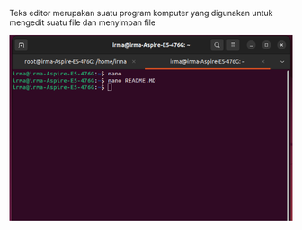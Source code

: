 Teks editor merupakan suatu program komputer yang digunakan untuk mengedit suatu file dan menyimpan file

![alt text](https://github.com/irma2909/Devops-19/blob/master/Tugas%20Day_4/Screenshot%20from%202023-12-02%2008-11-44.png?raw=true)
